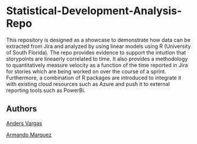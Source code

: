 # Statistical-Development-Analysis-Repo
This repository is designed as a showcase to demonstrate how data can be extracted from Jira and analyzed by using linear models using R (University of South Florida). 
The repo provides evidence to support the intuition that storypoints are lineaerly correlated to time. It also provides a methodology to quantitatively measure velocity as a function of the time reported in Jira for stories which are being worked on over the course of a sprint.    
Furthermore, a combination of R packages are introduced to integrate it with existing cloud resources such as Azure and push it to external reporting tools such as PowerBi. 

## Authors
[Anders Vargas](https://github.com/companion-cube-lead)

[Armando Marquez](https://github.com/amarquezmazzeo)
